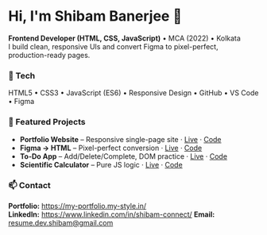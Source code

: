 # Hi, I'm Shibam Banerjee 👋
**Frontend Developer (HTML, CSS, JavaScript)** • MCA (2022) • Kolkata  
I build clean, responsive UIs and convert Figma to pixel-perfect, production-ready pages.

### 🔧 Tech
HTML5 • CSS3 • JavaScript (ES6) • Responsive Design • GitHub • VS Code • Figma

### 🚀 Featured Projects
- **Portfolio Website** – Responsive single-page site · [Live](https://uiverse.great-site.net/) · [Code](https://github.com/shibam-code/Personal-Portfolio-Website.git)
- **Figma → HTML** – Pixel-perfect conversion · [Live](https://positivus-marketing.likesyou.org/) · [Code](https://github.com/shibam-code/Figma-to-HTML-Conversion.git)
- **To-Do App** – Add/Delete/Complete, DOM practice · [Live](https://to-do-list.html-5.me/) · [Code](https://github.com/shibam-code/Modern-To-Do-List.git)
- **Scientific Calculator** – Pure JS logic · [Live](https://scientific-calculator.html-5.me/) · [Code](https://github.com/shibam-code/Scientific-Calculator.git)

### 📫 Contact
**Portfolio:** https://my-portfolio.my-style.in/  
**LinkedIn:** https://www.linkedin.com/in/shibam-connect/
**Email:** resume.dev.shibam@gmail.com
